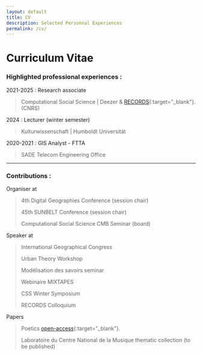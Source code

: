 ```yaml
---
layout: default
title: CV
description: Selected Personnal Experiences
permalink: /cv/
---
```


# Curriculum Vitae

### Highlighted professional experiences :

 2021-2025 : Research associate
 > Computational Social Science |  Deezer &  [RECORDS](https://records.huma-num.fr/en/home/){:target="_blank"}. (CNRS)

2024 : Lecturer (winter semester)
> Kulturwissenschaft | Humboldt Universität

2020-2021 : GIS Analyst - FTTA
> SADE Telecom Engineering Office

***

### Contributions :

Organiser at
> 4th  Digital  Geographies  Conference  (session  chair)
> 
> 45th  SUNBELT Conference (session chair)
> 
> Computational Social Science CMB Seminar (board)

Speaker at 
> International  Geographical  Congress
> 
> Urban  Theory  Workshop
> 
> Modélisation  des  savoirs  seminar
> 
> Webinaire  MIXTAPES
> 
> CSS  Winter  Symposium
> 
> RECORDS Colloquium 

Papers
> Poetics [open-access](https://doi.org/10.1016/j.poetic.2025.102006){:target="_blank"}.
> 
> Laboratoire du Centre National de la Musique thematic collection (to be published)
